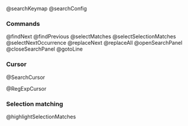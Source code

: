 @searchKeymap
@searchConfig

### Commands

@findNext
@findPrevious
@selectMatches
@selectSelectionMatches
@selectNextOccurrence
@replaceNext
@replaceAll
@openSearchPanel
@closeSearchPanel
@gotoLine

### Cursor

@SearchCursor

@RegExpCursor

### Selection matching

@highlightSelectionMatches